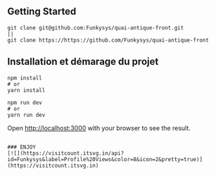 ## Getting Started
````
git clone git@github.com:Funkysys/quai-antique-front.git
||
git clone https://https://github.com/Funkysys/quai-antique-front
````

## Installation et démarage du projet 

```
npm install 
# or 
yarn install

npm run dev
# or
yarn run dev

```

Open [http://localhost:3000](http://localhost:3000) with your browser to see the result.

````

### ENJOY
[![](https://visitcount.itsvg.in/api?id=Funkysys&label=Profile%20Views&color=8&icon=2&pretty=true)](https://visitcount.itsvg.in)
